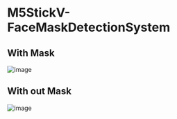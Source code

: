 # M5StickV-FaceMaskDetectionSystem

## With Mask
![image](https://raw.githubusercontent.com/bavensky/M5StickV-FaceMaskDetectionSystem/master/mask.jpg)

## With out Mask
![image](https://raw.githubusercontent.com/bavensky/M5StickV-FaceMaskDetectionSystem/master/no_mask.jpg)
